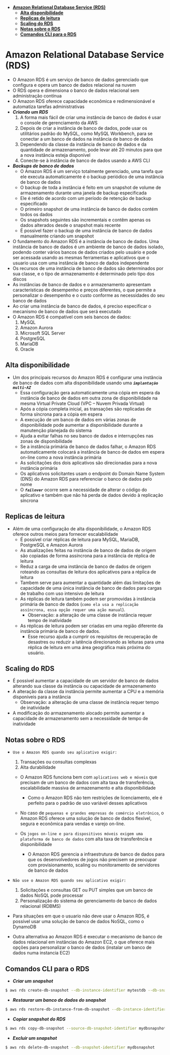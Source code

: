 - [**Amazon Relational Database Service (RDS)**](#amazon-relational-database-service-rds)
  - [**Alta disponibilidade**](#alta-disponibilidade)
  - [**Replicas de leitura**](#replicas-de-leitura)
  - [**Scaling do RDS**](#scaling-do-rds)
  - [**Notas sobre o RDS**](#notas-sobre-o-rds)
  - [**Comandos CLI para o RDS**](#comandos-cli-para-o-rds)

# **Amazon Relational Database Service (RDS)**

- O Amazon RDS é um serviço de banco de dados gerenciado que configura e opera um banco de dados relacional na nuvem
- O RDS opera e dimensiona o banco de dados relacional sem administração contínua
- O Amazon RDS oferece capacidade econômica e redimensionável e automatiza tarefas administrativas
- **_Criando um RDS_**
  1. A forma mais fácil de criar uma instância de banco de dados é usar o console de gerenciamento da AWS
  2. Depois de criar a instância de banco de dados, pode usar os utilitários padrão do MySQL, como MySQL Workbench, para se conectar a um banco de dados na instância de banco de dados
  3. Dependendo da classe da instância de banco de dados e da quantidade de armazenamento, pode levar até 20 minutos para que a nova instância esteja disponível
  4. Conecte-se à instância de banco de dados usando a AWS CLI
- **_Backups de banco de dados_**
  - O Amazon RDS é um serviço totalmente gerenciado, uma tarefa que ele executa automaticamente é o backup periódico de uma instância de banco de dados
  - O backup de toda a instância é feito em um snapshot de volume de armazenamento durante uma janela de backup especificada
  - Ele é retido de acordo com um período de retenção de backup especificado
  - O primeiro snapshot de uma instância de banco de dados contém todos os dados
  - Os snapshots seguintes são incrementais e contêm apenas os dados alterados desde o snapshot mais recente
  - É possivel fazer o backup de uma instância de banco de dados manualmente criando um snapshot
- O fundamento do Amazon RDS é a instância de banco de dados. Uma instância de banco de dados é um ambiente de banco de dados isolado, podendo conter vários bancos de dados criados pelo usuário e pode ser acessada usando as mesmas ferramentas e aplicativos que o usuario usa com uma instância de banco de dados independente
- Os recursos de uma instância de banco de dados são determinados por sua classe, e o tipo de armazenamento é determinado pelo tipo dos discos
- As instâncias de banco de dados e o armazenamento apresentam características de desempenho e preços diferentes, o que permite a personalizar o desempenho e o custo conforme as necessidades do seu banco de dados
- Ao criar uma instância de banco de dados, é preciso especificar o mecanismo de banco de dados que será executado
- O Amazon RDS é compatível com seis bancos de dados:
  1. MySQL
  2. Amazon Aurora
  3. Microsoft SQL Server
  4. PostgreSQL
  5. MariaDB
  6. Oracle

## **Alta disponibilidade**

- Um dos principais recursos do Amazon RDS é configurar uma instância de banco de dados com alta disponibilidade usando uma **_`implantação multi-AZ`_**
  - Essa configuração gera automaticamente uma cópia em espera da instância de banco de dados em outra zona de disponibilidade na mesma Virtual Private Cloud (VPC – Nuvem Privada Virtual)
  - Após a cópia completa inicial, as transações são replicadas de forma síncrona para a cópia em espera
  - A execução de um banco de dados em várias zonas de disponibilidade pode aumentar a disponibilidade durante a manutenção planejada do sistema
  - Ajuda a evitar falhas no seu banco de dados e interrupções nas zonas de disponibilidade
  - Se a instância primária de banco de dados falhar, o Amazon RDS automaticamente colocará a instância de banco de dados em espera on-line como a nova instância primária
  - As solicitações dos dois aplicativos são direcionadas para a nova instância primária
  - Os aplicativos solicitantes usam o endpoint do Domain Name System (DNS) do Amazon RDS para referenciar o banco de dados pelo nome
  - O **_`failover`_** ocorre sem a necessidade de alterar o código do aplicativo e também que não há perda de dados devido à replicação síncrona

## **Replicas de leitura**

- Além de uma configuração de alta disponibilidade, o Amazon RDS oferece outros meios para fornecer escalabilidade
  - É possível criar réplicas de leitura para MySQL, MariaDB, PostgreSQL e Amazon Aurora
  - As atualizações feitas na instância de banco de dados de origem são copiadas de forma assíncrona para a instância de réplica de leitura
  - Reduz a carga de uma instância de banco de dados de origem roteando as consultas de leitura dos aplicativos para a réplica de leitura
  - Tambem serve para aumentar a quantidade além das limitações de capacidade de uma única instância de banco de dados para cargas de trabalho com uso intensivo de leitura
  - As réplicas de leitura também podem ser promovidas à instância primária de banco de dados (`como ela usa a replicação assíncrona, essa opção requer uma ação manual`).
    - Observação: a alteração de uma classe de instância requer tempo de inatividade
  - As réplicas de leitura podem ser criadas em uma região diferente da instância primária de banco de dados.
    - Esse recurso ajuda a cumprir os requisitos de recuperação de desastres ou reduzir a latência direcionando as leituras para uma réplica de leitura em uma área geográfica mais próxima do usuário.

## **Scaling do RDS**

- É possivel aumentar a capacidade de um servidor de banco de dados alterando sua classe da instância ou capacidade de armazenamento
- A alteração da classe da instância permite aumentar a CPU e a memória disponíveis para a instância
  - Observação: a alteração de uma classe de instância requer tempo de inatividade
- A modificação do armazenamento alocado permite aumentar a capacidade de armazenamento sem a necessidade de tempo de inatividade

## **Notas sobre o RDS**

- `Use o Amazon RDS quando seu aplicativo exigir:`

  1. Transações ou consultas complexas
  2. Alta durabilidade

  - O Amazon RDS funciona bem com `aplicativos web e móveis` que precisam de um banco de dados com alta taxa de transferência, escalabilidade massiva de armazenamento e alta disponibilidade

    - Como o Amazon RDS não tem restrições de licenciamento, ele é perfeito para o padrão de uso variável desses aplicativos

  - No caso de `pequenas e grandes empresas de comércio eletrônico`, o Amazon RDS oferece uma solução de banco de dados flexível, segura e econômica para vendas e varejo on-line.
  - Os `jogos on-line e para dispositivos móveis exigem uma plataforma de banco de dados` com alta taxa de transferência e disponibilidade
    - O Amazon RDS gerencia a infraestrutura de banco de dados para que os desenvolvedores de jogos não precisem se preocupar com provisionamento, scaling ou monitoramento de servidores de banco de dados

- `Não use o Amazon RDS quando seu aplicativo exigir: `
  1. Solicitações e consultas GET ou PUT simples que um banco de dados NoSQL pode processar
  2. Personalização do sistema de gerenciamento de banco de dados relacional (RDBMS)
- Para situações em que o usuario não deve usar o Amazon RDS, é possível usar uma solução de banco de dados NoSQL, como o DynamoDB
- Outra alternativa ao Amazon RDS é executar o mecanismo de banco de dados relacional em instâncias do Amazon EC2, o que oferece mais opções para personalizar o banco de dados (instalar um banco de dados numa instancia EC2)

## **Comandos CLI para o RDS**

- **_Criar um snapshot_**

```bash
$ aws rds create-db-snapshot --db-instance-identifier mytestdb --db-snapshot-identifier mydbsnapshot
```

- **_Restaurar um banco de dados do snapshot_**

```bash
$ aws rds restore-db-instance-from-db-snapshot --db-instance-identifier mytestdb-new --db-snapshot-identifier mydbsnapshot
```

- **_Copiar snapshot do RDS_**

```bash
$ aws rds copy-db-snapshot --source-db-snapshot-identifier mydbsnapshot --target-db-snapshot-identifier mydbsnapshot-copy --copy-tags
```

- **_Excluir um snapshot_**

```bash
$ aws rds delete-db-snapshot --db-snapshot-identifier mydbsnapshot
```
